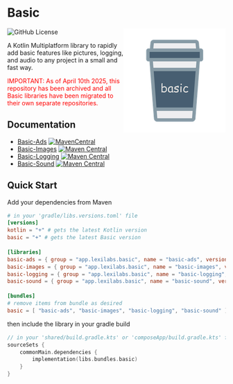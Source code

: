 # Basic
<img src="basic.png" alt="basic" align="right"/> 

![GitHub License](https://img.shields.io/github/license/lexilabs-app/basic)

A Kotlin Multiplatform library to rapidly add basic features like pictures, logging, and audio to any project in a small and fast way.

<span style="color:red;">IMPORTANT: As of April 10th 2025, this repository has been archived and all Basic libraries have been migrated to their own separate repositories.</span>

## Documentation
* [Basic-Ads](https://github.com/LexiLabs-App/basic-ads) [![MavenCentral](https://img.shields.io/maven-central/v/app.lexilabs.basic/basic-ads?color=blue)](https://central.sonatype.com/artifact/app.lexilabs.basic/basic-ads)
* [Basic-Images](https://github.com/LexiLabs-App/basic-images) [![Maven Central](https://img.shields.io/maven-central/v/app.lexilabs.basic/basic-images?color=blue)](https://central.sonatype.com/artifact/app.lexilabs.basic/basic-images)
* [Basic-Logging](https://github.com/LexiLabs-App/basic-logging) [![Maven Central](https://img.shields.io/maven-central/v/app.lexilabs.basic/basic-logging?color=blue)](https://central.sonatype.com/artifact/app.lexilabs.basic/basic-logging)
* [Basic-Sound](https://github.com/LexiLabs-App/basic-sound) [![Maven Central](https://img.shields.io/maven-central/v/app.lexilabs.basic/basic-sound?color=blue)](https://central.sonatype.com/artifact/app.lexilabs.basic/basic-sound)

## Quick Start
Add your dependencies from Maven
```toml
# in your 'gradle/libs.versions.toml' file
[versions]
kotlin = "+" # gets the latest Kotlin version
basic = "+" # gets the latest Basic version

[libraries]
basic-ads = { group = "app.lexilabs.basic", name = "basic-ads", version.ref = "basic" }
basic-images = { group = "app.lexilabs.basic", name = "basic-images", version.ref = "basic" }
basic-logging = { group = "app.lexilabs.basic", name = "basic-logging", version.ref = "basic" }
basic-sound = { group = "app.lexilabs.basic", name = "basic-sound", version.ref = "basic" }

[bundles]
# remove items from bundle as desired
basic = [ "basic-ads", "basic-images", "basic-logging", "basic-sound" ]
```
then include the library in your gradle build
```kotlin
// in your 'shared/build.gradle.kts' or 'composeApp/build.gradle.kts' file
sourceSets {
    commonMain.dependencies {
        implementation(libs.bundles.basic)
    }
}
```